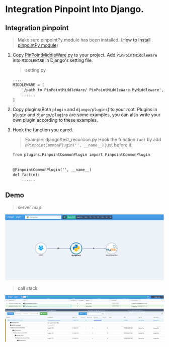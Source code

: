﻿# Integration Pinpoint Into Django.


## Integration pinpoint

> Make sure pinpointPy module has been installed. ([How to Install pinpointPy module](../../../DOC/PY/Readme.md))
1. Copy [PinPointMiddleWare.py](TestDemo/PinPointMiddleWare.py) to your project. Add ```PinPointMiddleWare``` into ```MIDDLEWARE``` in Django's setting file.
    >setting.py

    ```
    .....
    MIDDLEWARE = [
        '/path to PinPointMiddleWare/ PinPointMiddleWare.MyMiddleware',
        ......
    ]
    ```
2. Copy plugins(Both ```plugin``` and ```django/plugins```) to your root. Plugins in ```plugin``` and ```django/plugins``` are some examples, you can also write your own plugin according to these examples.

3. Hook the function you cared.

     > Example: django/test_recursion.py
     Hook the function ```fact``` by add ```@PinpointCommonPlugin('', __name__)``` just before it.
    
    
    ```
    from plugins.PinpointCommonPlugin import PinpointCommonPlugin
    
    
    @PinpointCommonPlugin('', __name__)
    def fact(n):
        ......
    ```

## Demo 


> server map 

![server-map](images/Django-mysql-servermap.png) 

> call stack

![server-stack](images/Django-recursion-calltree.png)

